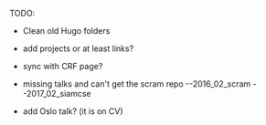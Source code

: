 TODO:

- Clean old Hugo folders
- add projects or at least links?
- sync with CRF page?

- missing talks and can't get the scram repo
--2016_02_scram
--2017_02_siamcse

- add Oslo talk? (it is on CV)